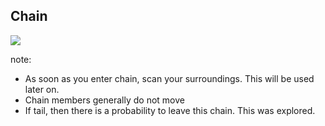 ## Chain

![](resources/chain.png)

note:
- As soon as you enter chain, scan your surroundings. This will be used later on.
- Chain members generally do not move
- If tail, then there is a probability to leave this chain. This was explored.

